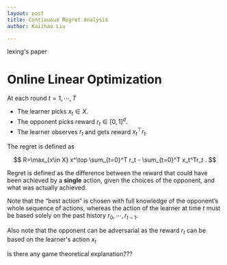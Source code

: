 ```yaml
---
layout: post
title: Continuous Regret Analysis
author: Kaizhao Liu

---
```


lexing's paper


# Online Linear Optimization

At each round $t=1,\cdots,T$
- The learner picks $x_t\in X$.
- The opponent picks reward $r_t\in [0,1]^d$.
- The learner observes $r_t$ and gets reward $x_t^\top r_t$.

The regret is defined as

$$
R=\max_{x\in X} x^\top \sum_{t=0}^T r_t - \sum_{t=0}^T  x_t^Tr_t .
$$

Regret is defined as the difference between the reward that could have been achieved by a **single** action,
given the choices of the opponent, and what was actually achieved.

Note that the “best action” is chosen with full knowledge of the
opponent’s whole sequence of actions, whereas the action of the learner at time $t$ must be based solely on the past history $r_0,\cdots,r_{t-1}$.

Also note that the opponent can be adversarial as the reward $r_t$ can be based on the learner's action $x_t$

Is there any game theoretical explanation???